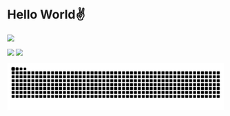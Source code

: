 # Hello World✌️

![](https://github-profile-summary-cards.vercel.app/api/cards/profile-details?username=veb-bet)

![](https://github-profile-summary-cards.vercel.app/api/cards/most-commit-language?username=veb-bet) ![](https://github-profile-summary-cards.vercel.app/api/cards/repos-per-language?username=veb-bet)

<img src="https://raw.githubusercontent.com/veb-bet/veb-bet/output/snake.svg" alt="Snake animation" />

###
